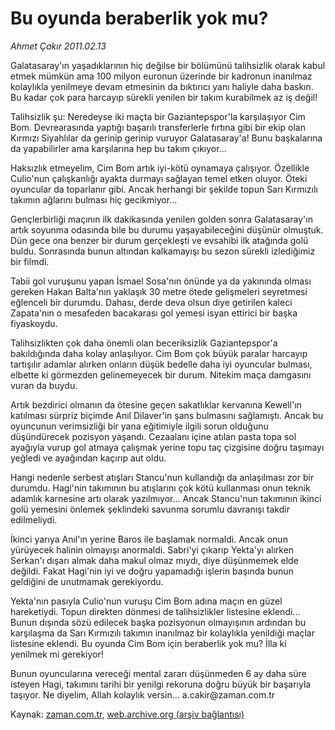 # Bu oyunda beraberlik yok mu?

*Ahmet Çakır 2011.02.13*

<td class="columnist-detail">
<p>Galatasaray'ın yaşadıklarının hiç değilse bir bölümünü talihsizlik olarak kabul etmek mümkün ama 100 milyon euronun üzerinde bir kadronun inanılmaz kolaylıkla yenilmeye devam etmesinin da bıktırıcı yanı haliyle daha baskın. Bu kadar çok para harcayıp sürekli yenilen bir takım kurabilmek az iş değil!</p>
<p>
<div id="haberMetinDiv">
<p>Talihsizlik şu: Neredeyse iki maçta bir Gaziantepspor'la karşılaşıyor Cim Bom. Devrearasında yaptığı başarılı transferlerle fırtına gibi bir ekip olan Kırmızı Siyahlılar da gerinip gerinip vuruyor Galatasaray'a! Bunu başkalarına da yapabilirler ama karşılarına hep bu takım çıkıyor...
<p>Haksızlık etmeyelim, Cim Bom artık iyi-kötü oynamaya çalışıyor. Özellikle Culio'nun çalışkanlığı ayakta durmayı sağlayan temel etken oluyor. Öteki oyuncular da toparlanır gibi. Ancak herhangi bir şekilde topun Sarı Kırmızılı takımın ağlarını bulması hiç gecikmiyor...
<p>Gençlerbirliği maçının ilk dakikasında yenilen golden sonra Galatasaray'ın artık soyunma odasında bile bu durumu yaşayabileceğini düşünür olmuştuk. Dün gece ona benzer bir durum gerçekleşti ve evsahibi ilk atağında golü buldu. Sonrasında bunun altından kalkamayışı bu sezon sürekli izlediğimiz bir filmdi.
<p>Tabii gol vuruşunu yapan İsmael Sosa'nın önünde ya da yakınında olması gereken Hakan Balta'nın yaklaşık 30 metre ötede gelişmeleri seyretmesi eğlenceli bir durumdu. Dahası, derde deva olsun diye getirilen kaleci Zapata'nın o mesafeden bacakarası gol yemesi isyan ettirici bir başka fiyaskoydu.
<p>Talihsizlikten çok daha önemli olan beceriksizlik Gaziantepspor'a bakıldığında daha kolay anlaşılıyor. Cim Bom çok büyük paralar harcayıp tartışılır adamlar alırken onların düşük bedelle daha iyi oyuncular bulması, elbette ki görmezden gelinemeyecek bir durum. Nitekim maça damgasını vuran da buydu.
<p>Artık bezdirici olmanın da ötesine geçen sakatlıklar kervanına Kewell'ın katılması sürpriz biçimde Anıl Dilaver'in şans bulmasını sağlamıştı. Ancak bu oyuncunun verimsizliği bir yana eğitimiyle ilgili sorun olduğunu düşündürecek pozisyon yaşandı. Cezaalanı içine atılan pasta topa sol ayağıyla vurup gol atmaya çalışmak yerine topu taç çizgisine doğru taşımayı yeğledi ve ayağından kaçırıp aut oldu.
<p>Hangi nedenle serbest atışları Stancu'nun kullandığı da anlaşılması zor bir durumdu. Hagi'nin takımının bu atışlarını çok kötü kullanması onun teknik adamlık karnesine artı olarak yazılmıyor... Ancak Stancu'nun takımının ikinci golü yemesini önlemek şeklindeki savunma sorumlu davranışı takdir edilmeliydi.
<p>İkinci yarıya Anıl'ın yerine Baros ile başlamak normaldi. Ancak onun yürüyecek halinin olmayışı anormaldi. Sabri'yi çıkarıp Yekta'yı alırken Serkan'ı dışarı almak daha makul olmaz mıydı, diye düşünmemek elde değildi. Fakat Hagi'nin iyi ve doğru yapamadığı işlerin başında bunun geldiğini de unutmamak gerekiyordu.
<p>Yekta'nın pasıyla Culio'nun vuruşu Cim Bom adına maçın en güzel hareketiydi. Topun direkten dönmesi de talihsizlikler listesine eklendi... Bunun dışında sözü edilecek başka pozisyonun olmayışının ardından bu karşılaşma da Sarı Kırmızılı takımın inanılmaz bir kolaylıkla yenildiği maçlar listesine eklendi. Bu oyunda Cim Bom için beraberlik yok mu? İlla ki yenilmek mi gerekiyor!
<p>Bunun oyuncularına vereceği mental zararı düşünmeden 6 ay daha süre isteyen Hagi, takımını tarihi bir yenilgi rekoruna doğru büyük bir başarıyla taşıyor. Ne diyelim, Allah kolaylık versin... a.cakir@za­man.com.tr </p></p></p></p></p></p></p></p></p></p></div>
</p>
<a href="http://web.archive.org/web/20110217073540/mailto:a.cakir@zaman.com.tr">
</a></td>

Kaynak: [zaman.com.tr](http://zaman.com.tr/yazar.do?yazino=1092873), [web.archive.org (arşiv bağlantısı)](http://web.archive.org/web/20110217073540/http://www.zaman.com.tr:80/yazar.do?yazino=1092873)
